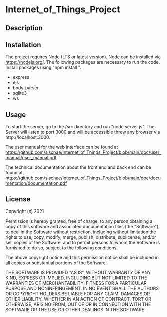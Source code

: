 # Internet_of_Things_Project


## Description


## Installation

The project requires Node (LTS or latest version). Node can be installed via https://nodejs.org/.
The following packages are necessary to run the code. Install packages using "npm install <package>".
  - express
  - ejs
  - body-parser
  - sqlite3
  - ws  
  
## Usage

To start the server, go to the /src directory and run "node server.js". The Server will listen to port 3000 and will be accessible threw any browser via http://localhost:3000.

The user manual for the web interface can be found at https://github.com/sischae/Internet_of_Things_Project/blob/main/doc/user_manual/user_manual.pdf

The technical documentation about the front end and back end can be found at https://github.com/sischae/Internet_of_Things_Project/blob/main/doc/documentation/documentation.pdf
  

## License

Copyright (c) 2021

Permission is hereby granted, free of charge, to any person obtaining a copy
of this software and associated documentation files (the "Software"), to deal
in the Software without restriction, including without limitation the rights
to use, copy, modify, merge, publish, distribute, sublicense, and/or sell
copies of the Software, and to permit persons to whom the Software is
furnished to do so, subject to the following conditions:

The above copyright notice and this permission notice shall be included in all
copies or substantial portions of the Software.

THE SOFTWARE IS PROVIDED "AS IS", WITHOUT WARRANTY OF ANY KIND, EXPRESS OR
IMPLIED, INCLUDING BUT NOT LIMITED TO THE WARRANTIES OF MERCHANTABILITY,
FITNESS FOR A PARTICULAR PURPOSE AND NONINFRINGEMENT. IN NO EVENT SHALL THE
AUTHORS OR COPYRIGHT HOLDERS BE LIABLE FOR ANY CLAIM, DAMAGES OR OTHER
LIABILITY, WHETHER IN AN ACTION OF CONTRACT, TORT OR OTHERWISE, ARISING FROM,
OUT OF OR IN CONNECTION WITH THE SOFTWARE OR THE USE OR OTHER DEALINGS IN THE
SOFTWARE.
